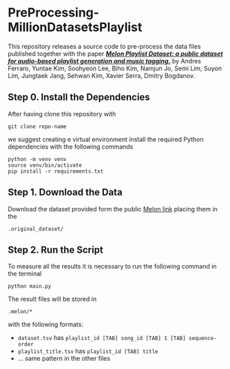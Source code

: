# PreProcessing-MillionDatasetsPlaylist

This repository releases a source code to pre-process the data files published together with the paper ***[Melon Playlist Dataset: a public dataset for audio-based playlist generation and music tagging.](https://arxiv.org/abs/2102.00201)*** by 	Andres Ferraro, Yuntae Kim, Soohyeon Lee, Biho Kim, Namjun Jo, Semi Lim, Suyon Lim, Jungtaek Jang, Sehwan Kim, Xavier Serra, Dmitry Bogdanov.

## Step 0. Install the Dependencies
After having clone this repository with 
```
git clone repo-name
```
we suggest creating e virtual environment install the required Python dependencies with the following commands

```
python -m venv venv
source venv/bin/activate
pip install -r requirements.txt
```

## Step 1. Download the Data
Download the dataset provided form the public [Melon link](https://arena.kakao.com/melon_dataset) placing them in the

```
.original_dataset/
```

## Step 2. Run the Script
To measure all the results it is necessary to run the following command in the terminal
```
python main.py
```

The result files will be stored in
```
.melon/*
```
with the following formats:

* ```dataset.tsv``` has ```playlist_id [TAB] song_id [TAB] 1 [TAB] sequence-order```
* ```playlist_title.tsv``` has ```playlist_id [TAB] title```
* ... same pattern in the other files
